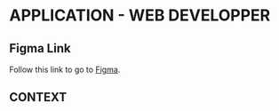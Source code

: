 # APPLICATION - WEB DEVELOPPER
## Figma Link 
Follow this link to go to [Figma](https://www.figma.com/file/0y80cJ4GNuKjuThwIMY6I6MQ/Untitled?node-id=0%3A1).
## CONTEXT

